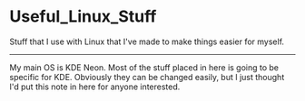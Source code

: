 # Useful_Linux_Stuff
Stuff that I use with Linux that I've made to make things easier for myself.
___
My main OS is KDE Neon. Most of the stuff placed in here is going to be specific for KDE. Obviously they can be changed easily, but I just thought I'd put this note in here for anyone interested.
